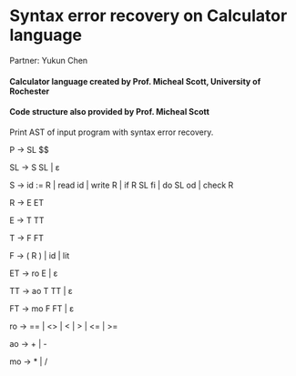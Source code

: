 # Syntax error recovery on Calculator language
Partner: Yukun Chen
#### Calculator language created by Prof. Micheal Scott, University of Rochester
#### Code structure also provided by Prof. Micheal Scott

Print AST of input program with syntax error recovery.

P	→ 	SL $$

SL	→ 	S SL  |  ε

S	→ 	id := R  |  read id  |  write R  |  if R SL fi  |  do SL od  |  check R

R	→ 	E ET

E	→ 	T TT

T	→ 	F FT

F	→ 	( R )  |  id  |  lit

ET	→ 	ro E  |  ε

TT	→ 	ao T TT  |  ε

FT	→ 	mo F FT  |  ε

ro	→ 	==  |  <>  |  <  |  >  |  <=  |  >=

ao	→ 	+  |  -

mo	→ 	*  |  /
